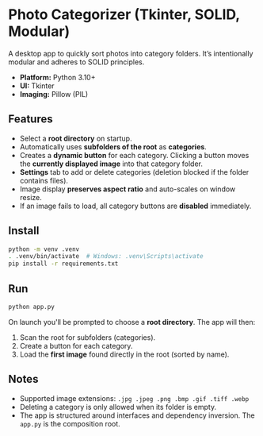 # Photo Categorizer (Tkinter, SOLID, Modular)

A desktop app to quickly sort photos into category folders. It’s intentionally modular and adheres to SOLID principles.
- **Platform:** Python 3.10+
- **UI:** Tkinter
- **Imaging:** Pillow (PIL)

## Features
- Select a **root directory** on startup.
- Automatically uses **subfolders of the root** as **categories**.
- Creates a **dynamic button** for each category. Clicking a button moves the **currently displayed image** into that category folder.
- **Settings** tab to add or delete categories (deletion blocked if the folder contains files).
- Image display **preserves aspect ratio** and auto-scales on window resize.
- If an image fails to load, all category buttons are **disabled** immediately.

## Install
```bash
python -m venv .venv
. .venv/bin/activate  # Windows: .venv\Scripts\activate
pip install -r requirements.txt
```

## Run
```bash
python app.py
```

On launch you'll be prompted to choose a **root directory**. The app will then:
1. Scan the root for subfolders (categories).
2. Create a button for each category.
3. Load the **first image** found directly in the root (sorted by name).

## Notes
- Supported image extensions: `.jpg .jpeg .png .bmp .gif .tiff .webp`
- Deleting a category is only allowed when its folder is empty.
- The app is structured around interfaces and dependency inversion. The `app.py` is the composition root.
